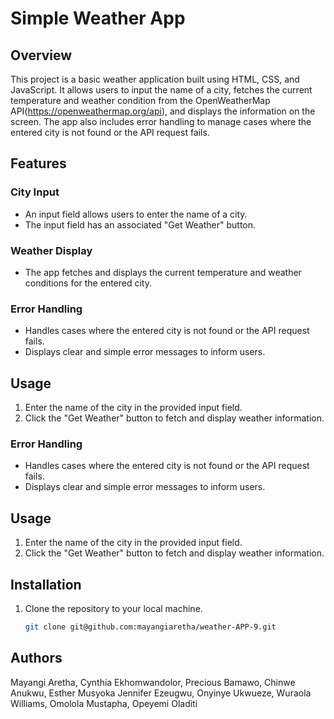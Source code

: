 # Simple Weather App

## Overview

This project is a basic weather application built using HTML, CSS, and JavaScript. It allows users to input the name of a city, fetches the current temperature and weather condition from the OpenWeatherMap API(https://openweathermap.org/api), and displays the information on the screen. The app also includes error handling to manage cases where the entered city is not found or the API request fails.

## Features

### City Input

- An input field allows users to enter the name of a city.
- The input field has an associated "Get Weather" button.

### Weather Display

- The app fetches and displays the current temperature and weather conditions for the entered city.

### Error Handling

- Handles cases where the entered city is not found or the API request fails.
- Displays clear and simple error messages to inform users.

## Usage

1. Enter the name of the city in the provided input field.
2. Click the "Get Weather" button to fetch and display weather information.

### Error Handling

- Handles cases where the entered city is not found or the API request fails.
- Displays clear and simple error messages to inform users.

## Usage

1. Enter the name of the city in the provided input field.
2. Click the "Get Weather" button to fetch and display weather information.


## Installation

1. Clone the repository to your local machine.
   ```bash
   git clone git@github.com:mayangiaretha/weather-APP-9.git

## Authors
Mayangi Aretha,
Cynthia Ekhomwandolor,
Precious Bamawo,
Chinwe Anukwu,
Esther Musyoka
Jennifer Ezeugwu,
Onyinye Ukwueze,
Wuraola Williams,
Omolola Mustapha,
Opeyemi Oladiti
